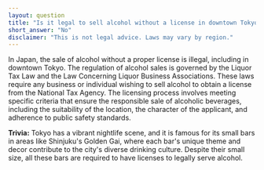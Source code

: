 ```yaml
---
layout: question
title: "Is it legal to sell alcohol without a license in downtown Tokyo?"
short_answer: "No"
disclaimer: "This is not legal advice. Laws may vary by region."
---
```


In Japan, the sale of alcohol without a proper license is illegal, including in downtown Tokyo. The regulation of alcohol sales is governed by the Liquor Tax Law and the Law Concerning Liquor Business Associations. These laws require any business or individual wishing to sell alcohol to obtain a license from the National Tax Agency. The licensing process involves meeting specific criteria that ensure the responsible sale of alcoholic beverages, including the suitability of the location, the character of the applicant, and adherence to public safety standards.

**Trivia:** Tokyo has a vibrant nightlife scene, and it is famous for its small bars in areas like Shinjuku's Golden Gai, where each bar's unique theme and decor contribute to the city's diverse drinking culture. Despite their small size, all these bars are required to have licenses to legally serve alcohol.
